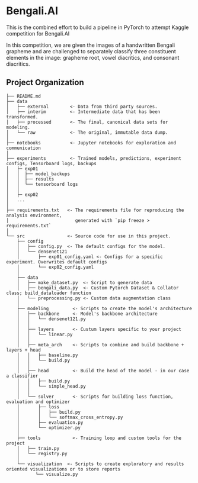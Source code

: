 Bengali.AI
==============================

This is the combined effort to build a pipeline in PyTorch to attempt Kaggle competition for Bengali.AI

In this competition, we are given the images of a handwritten Bengali grapheme and are challenged to separately classify three constituent elements in the image: grapheme root, vowel diacritics, and consonant diacritics. 

Project Organization
------------

    ├── README.md          
    ├── data
    │   ├── external        <- Data from third party sources.
    │   ├── interim         <- Intermediate data that has been transformed.
    │   ├── processed       <- The final, canonical data sets for modeling.
    │   └── raw             <- The original, immutable data dump.
    │
    ├── notebooks           <- Jupyter notebooks for exploration and communication
    │
    ├── experiments         <- Trained models, predictions, experiment configs, Tensorboard logs, backups
    │   ├─ exp01
    │   │  ├── model_backups
    │   │  ├── results
    │   │  └── tensorboard logs
    │   │
    │   ├─ exp02
    │   ...
    │
    ├── requirements.txt   <- The requirements file for reproducing the analysis environment,
    │                         generated with `pip freeze > requirements.txt`
    │
    └── src                <- Source code for use in this project.
        ├── config
        │   ├── config.py  <- The default configs for the model. 
        │   └── densenet121
        │       ├── exp01_config.yaml <- Configs for a specific experiment. Overwrites default configs
        │       └── exp02_config.yaml
        │       
        ├── data                  
        │   ├── make_dataset.py  <- Script to generate data
        │   ├── bengali_data.py  <- Custom Pytorch Dataset & Collator class; build_dataloader function
        │   └── preprocessing.py <- Custom data augmentation class
        │
        ├── modeling         <- Scripts to create the model's architecture             
        │   ├── backbone     <- Model's backbone architecture
        │   │   └── densenet121.py
        │   │
        │   ├── layers       <- Custum layers specific to your project
        │   │   └── linear.py
        │   │
        │   ├── meta_arch    <- Scripts to combine and build backbone + layers + head
        │   │   ├── baseline.py
        │   │   └── build.py
        │   │
        │   ├── head         <- Build the head of the model - in our case a classifier
        │   │   ├── build.py
        │   │   └── simple_head.py
        │   │
        │   └── solver       <- Scripts for building loss function, evaluation and optimizer
        │       ├── loss
        │       │   ├── build.py
        │       │   └── softmax_cross_entropy.py
        │       ├── evaluation.py
        │       └── optimizer.py 
        │ 
        ├── tools            <- Training loop and custom tools for the project
        │   ├── train.py
        │   └── registry.py 
        │ 
        └── visualization  <- Scripts to create exploratory and results oriented visualizations or to store reports
               └── visualize.py



